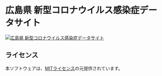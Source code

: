 # 広島県 新型コロナウイルス感染症データサイト

[![広島県 新型コロナウイルス感染症データサイト](https://github.com/[brickhouse-co-jp]/[covid19-hiropref]/blob/[master]/static/ogp.jpg?raw=true)](https://hiroshima.stopcovid19.jp//)


## ライセンス
本ソフトウェアは、[MITライセンス](./LICENSE.txt)の元提供されています。


